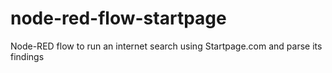 # node-red-flow-startpage
Node-RED flow to run an internet search using Startpage.com and parse its findings
